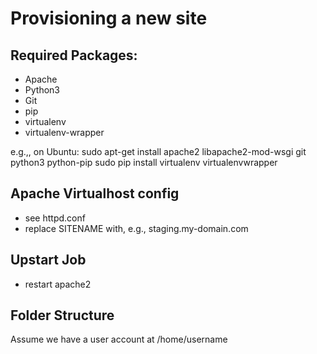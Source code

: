 Provisioning a new site
=================================

## Required Packages:

* Apache
* Python3
* Git
* pip
* virtualenv
* virtualenv-wrapper

e.g.,, on Ubuntu:
  sudo apt-get install apache2 libapache2-mod-wsgi git python3 python-pip
  sudo pip install virtualenv virtualenvwrapper

## Apache Virtualhost config

* see httpd.conf
* replace SITENAME with, e.g., staging.my-domain.com

## Upstart Job

* restart apache2

## Folder Structure
Assume we have a user account at /home/username
